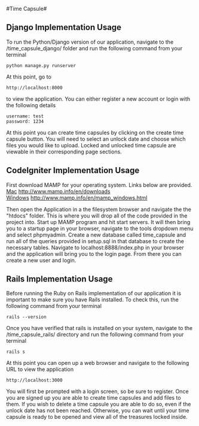#Time Capsule#

## Django Implementation Usage ##
To run the Python/Django version of our application, navigate to the /time_capsule_django/ folder and run the following command
from your terminal
```
python manage.py runserver
```
At this point, go to 
```
http://localhost:8000
```
to view the application. You can either register a new account or login with the following details
```
username: test
password: 1234
```
At this point you can create time capsules by clicking on the create time capsule button. You will need to select an unlock date and choose which files you would like to upload. Locked and unlocked time capsule are viewable in their corresponding page sections.

## CodeIgniter Implementation Usage ##
First download MAMP for your operating system. Links below are provided.
</br>
<a href="http://www.mamp.info/en/downloads/">Mac</a>
http://www.mamp.info/en/downloads
</br>
<a href="http://www.mamp.info/en/mamp_windows.html">Windows</a>
http://www.mamp.info/en/mamp_windows.html
</br>

Then open the Application in a the filesystem browser and navigate the the "htdocs" folder.
This is where you will drop all of the code provided in the project into. 
Start up MAMP program and hit start servers.
It will then bring you to a startup page in your browser, navigate to the tools dropdown menu
and select phpmyadmin. Create a new database called time_capsule and run all of the queries
provided in setup.sql in that database to create the necessary tables. 
Navigate to localhost:8888/index.php in your browser and the application will bring you 
to the login page. From there you can create a new user and login.

## Rails Implementation Usage ##
Before running the Ruby on Rails implementation of our application it is important to make sure you have Rails installed. To check this, run the following command from your terminal
```
rails --version
```
Once you have verified that rails is installed on your system, navigate to the /time_capsule_rails/ directory and run the following command from your terminal
```
rails s
```
At this point you can open up a web browser and navigate to the following URL to view the application
```
http://localhost:3000
```
You will first be prompted with a login screen, so be sure to register. Once you are signed up you are able to create time capsules and add files to them. If you wish to delete a time capsule you are able to do so, even if the unlock date has not been reached. Otherwise, you can wait until your time capsule is ready to be opened and view all of the treasures locked inside.
